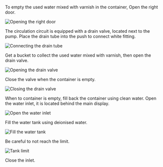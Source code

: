 To empty the used water mixed with varnish in the container, Open the right door.

![Opening the right door](open_right_door.png)

The circulation circuit is equipped with a drain valve, located next to the pump. Place the drain tube into the push to connect white fitting.

![Connecting the drain tube](connecting_drain_tube.png)

Get a bucket to collect the used water mixed with varnish, then open the drain valve.

![Opening the drain valve](open_drain_valve.png)

Close the valve when the container is empty.

![Closing the drain valve](close_drain_valve.png)

When to container is empty, fill back the container using clean water. Open the water inlet, it is located behind the main display.

![Open the water inlet](open_water_inlet.png)

Fill the water tank using deionised water.

![Fill the water tank](fill_water_tank.png)

Be careful to not reach the limit.

![Tank limit](water_tank_limit.png)

Close the inlet.
